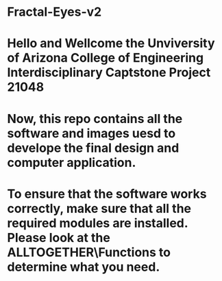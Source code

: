 # Fractal-Eyes-v2
# Hello and Wellcome the Unviversity of Arizona College of Engineering Interdisciplinary Captstone Project 21048
# Now, this repo contains all the software and images uesd to develope the final design and computer application.
# To ensure that the software works correctly, make sure that all the required modules are installed. Please look at the ALLTOGETHER\Functions to determine what you need. 
